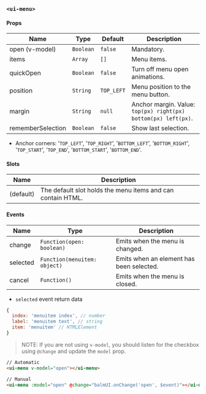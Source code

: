 ### `<ui-menu>`

#### Props

| Name              | Type      | Default    | Description                                                    |
| ----------------- | --------- | ---------- | -------------------------------------------------------------- |
| open (v-model)    | `Boolean` | `false`    | Mandatory.                                                     |
| items             | `Array`   | `[]`       | Menu items.                                                    |
| quickOpen         | `Boolean` | `false`    | Turn off menu open animations.                                 |
| position          | `String`  | `TOP_LEFT` | Menu position to the menu button.                              |
| margin            | `String`  | `null`     | Anchor margin. Value: `top(px) right(px) bottom(px) left(px)`. |
| rememberSelection | `Boolean` | `false`    | Show last selection.                                           |

- Anchor corners: '`TOP_LEFT`', '`TOP_RIGHT`', '`BOTTOM_LEFT`', '`BOTTOM_RIGHT`', '`TOP_START`', '`TOP_END`', '`BOTTOM_START`', '`BOTTOM_END`'.

#### Slots

| Name      | Description                                                 |
| --------- | ----------------------------------------------------------- |
| (default) | The default slot holds the menu items and can contain HTML. |

#### Events

| Name     | Type                         | Description                              |
| -------- | ---------------------------- | ---------------------------------------- |
| change   | `Function(open: boolean)`    | Emits when the menu is changed.          |
| selected | `Function(menuitem: object)` | Emits when an element has been selected. |
| cancel   | `Function()`                 | Emits when the menu is closed.           |

- `selected` event return data

```js
{
  index: 'menuitem index', // number
  label: 'menuitem text', // string
  item: 'menuitem' // HTMLElement
}
```

> NOTE: If you are not using `v-model`, you should listen for the checkbox using `@change` and update the `model` prop.

```html
// Automatic
<ui-menu v-model="open"></ui-menu>

// Manual
<ui-menu :model="open" @change="balmUI.onChange('open', $event)"></ui-menu>
```
